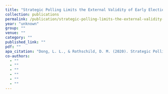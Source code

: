 ```yaml
---
title: "Strategic Polling Limits the External Validity of Early Election Polling"
collection: publications
permalink: /publication/strategic-polling-limits-the-external-validity-of-early-election-polling
year: "unknown"
group: ""
venue: ""
category: ""
published_link: ""
pdf: ""
apa_citation: "Dong, L. L., & Rothschild, D. M. (2020). Strategic Polling Limits the External Validity of Early Election Polling. Available at SSRN 3645233."
co-authors:
  - ""
  - ""
  - ""
  - ""
  - ""
  - ""
---
```

